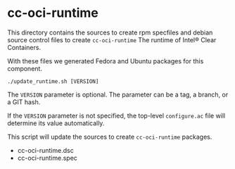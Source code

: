# cc-oci-runtime

This directory contains the sources to create rpm specfiles and debian source
control files to create ``cc-oci-runtime`` The runtime of Intel® Clear 
Containers.

With these files we generated Fedora and Ubuntu packages for this component.

``./update_runtime.sh [VERSION]``

The ``VERSION`` parameter is optional. The parameter can be a tag, a branch,
or a GIT hash.

If the ``VERSION`` parameter is not specified, the top-level ``configure.ac``
file will determine its value automatically.

This script will update the sources to create ``cc-oci-runtime`` packages.

  * cc-oci-runtime.dsc
  * cc-oci-runtime.spec
